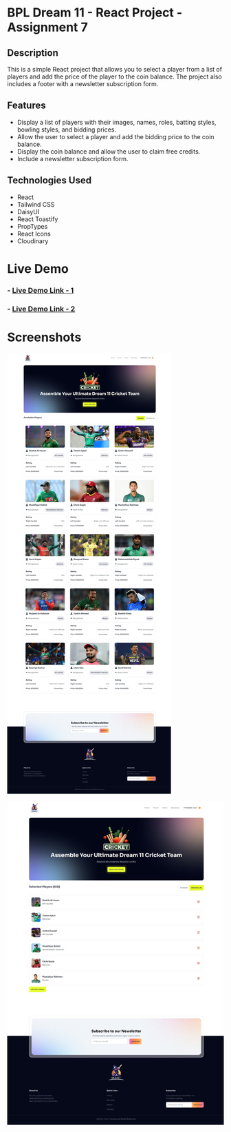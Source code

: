 # BPL Dream 11 - React Project - Assignment 7

## Description

This is a simple React project that allows you to select a player from a list of players and add the price of the player to the coin balance. The project also includes a footer with a newsletter subscription form.

## Features

- Display a list of players with their images, names, roles, batting styles, bowling styles, and bidding prices.
- Allow the user to select a player and add the bidding price to the coin balance.
- Display the coin balance and allow the user to claim free credits.
- Include a newsletter subscription form.

## Technologies Used

- React
- Tailwind CSS
- DaisyUI
- React Toastify
- PropTypes
- React Icons
- Cloudinary

# Live Demo

### - [Live Demo Link - 1](https://batch-10-assignment-7.netlify.app)

### - [Live Demo Link - 2](https://batch10-assignment-7.surge.sh)

# Screenshots

![image](./public/batch10-assignment-7-screenshort.jpeg)

![image](./public/batch10-assignment-7-screenshort-2.jpeg)
